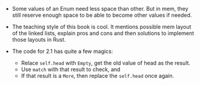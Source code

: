 - Some values of an Enum need less space than other. But in mem, they still
  reserve enough space to be able to become other values if needed.

- The teaching style of this book is cool. It mentions possible mem layout of
  the linked lists, explain pros and cons and then solutions to implement those
  layouts in Rust.

- The code for 2.1 has quite a few magics:
  - Relace `self.head` with `Empty`, get the old value of head as the result.
  - Use `match` with that result to check, and
  - If that result is a `More`, then replace the `self.head` once again.
